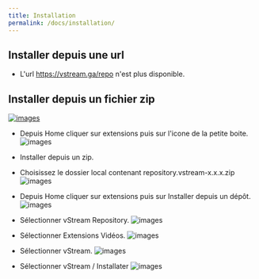 ```yaml
---
title: Installation
permalink: /docs/installation/
---
```


## Installer depuis une url

- L'url https://vstream.ga/repo n'est plus disponible.

## Installer depuis un fichier zip

[![images](https://img.shields.io/badge/T%C3%A9l%C3%A9charger-Repository-blue.svg?style=for-the-badge)](https://github.com/Kodi-vStream/venom-xbmc-addons/releases/tag/Repository)

- Depuis Home cliquer sur extensions puis sur l'icone de la petite boite.
![images](https://github.com/Kodi-vStream/venom-xbmc-doc/raw/gh-pages/img/install_1.jpg)



 - Installer depuis un zip.
 - Choisissez le dossier local contenant repository.vstream-x.x.x.zip
![images](https://github.com/Kodi-vStream/venom-xbmc-doc/raw/gh-pages/img/install_2.jpg)


  
 - Depuis Home cliquer sur extensions puis sur Installer depuis un dépôt.
![images](https://github.com/Kodi-vStream/venom-xbmc-doc/raw/gh-pages/img/install_3.jpg)
  
  
  
- Sélectionner vStream Repository.
![images](https://github.com/Kodi-vStream/venom-xbmc-doc/raw/gh-pages/img/install_4.jpg)   
  
  
  
- Sélectionner Extensions Vidéos.
![images](https://github.com/Kodi-vStream/venom-xbmc-doc/raw/gh-pages/img/install_5.jpg)



- Sélectionner vStream.
![images](https://github.com/Kodi-vStream/venom-xbmc-doc/raw/gh-pages/img/install_6.jpg)
  
  
  
- Sélectionner vStream / Installater
 ![images](https://github.com/Kodi-vStream/venom-xbmc-doc/raw/gh-pages/img/install_7.jpg)
 

